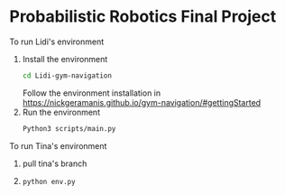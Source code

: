 # Probabilistic Robotics Final Project

To run Lidi's environment
1. Install the environment
   ```sh
   cd Lidi-gym-navigation
   ```
   Follow the environment installation in https://nickgeramanis.github.io/gym-navigation/#gettingStarted
2. Run the environment
   ```sh
   Python3 scripts/main.py
   ```

To run Tina's environment
1. pull tina's branch
2. ```sh
   python env.py
   ```
